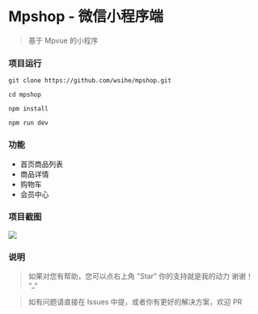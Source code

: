 # Mpshop - 微信小程序端

> 基于 Mpvue 的小程序

### 项目运行

```
git clone https://github.com/wsihe/mpshop.git

cd mpshop

npm install

npm run dev

```

### 功能

- 首页商品列表
- 商品详情
- 购物车
- 会员中心

### 项目截图

![](./git-images/index.png)

### 说明

>  如果对您有帮助，您可以点右上角 "Star" 你的支持就是我的动力 谢谢！ ^_^

>  如有问题请直接在 Issues 中提，或者你有更好的解决方案，欢迎 PR
